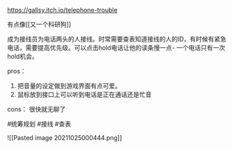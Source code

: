 https://gallsy.itch.io/telephone-trouble

有点像[[又一个科研狗]]

成为接线员为电话两头的人接线。时常需要查表知道接线的人的ID，有时候有紧急电话，需要提高优先级。可以点击hold电话让他的读条慢一点- 一个电话只有一次hold机会。

pros：
1. 把音量的设定做到游戏界面有点可爱。
2. 鼠标放到接口上可以听到电话是正在通话还是忙音

cons：
很快就无聊了

#统筹规划 #接线 #查表

![[Pasted image 20211025000444.png]]